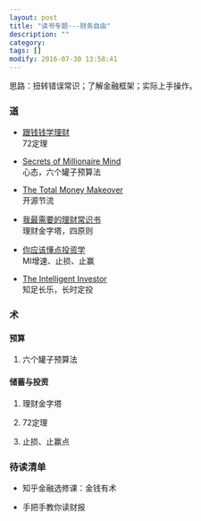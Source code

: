 ```yaml
---
layout: post
title: "读书专题---财务自由"
description: ""
category:
tags: []
modify: 2016-07-30 13:58:41
---
```


思路：扭转错误常识；了解金融框架；实际上手操作。

### 道
+ [跟钱钱学理财](https://www.evernote.com/l/ADApjMvufXpE8avJHt7pTLldl-zKVVmFGC4)       
  72定理

+ [Secrets of Millionaire Mind](https://www.evernote.com/l/ADDMsAvEs_9CS7lTgxE3cy7hJTmH6cYoyRk)     
  心态，六个罐子预算法

+ [The Total Money Makeover](https://www.evernote.com/l/ADC0cGzrX0VG9YnNzQgRQaKBtr8TxbjNviE)     
  开源节流

+ [我最需要的理财常识书](https://www.evernote.com/l/ADCoGj_s9xlIMoG1xd6WSMjLyyih7JkT3y4)     
  理财金字塔，四原则

+ [你应该懂点投资学](https://www.evernote.com/l/ADAxY94RpA5GkLB92LL3VMSGxonzUQrWphA)     
  MI增速、止损、止赢

+ [The Intelligent Investor](https://www.evernote.com/l/ADDKj_8ehdVOdb-Hm3oQlOIOQNbykQ46e60)     
  知足长乐，长时定投


### 术

#### 预算
1. 六个罐子预算法

#### 储蓄与投资
1. 理财金字塔

2. 72定理

3. 止损、止赢点



### 待读清单

+ 知乎金融选修课：金钱有术

+ 手把手教你读财报
